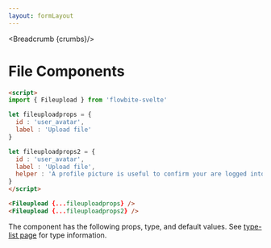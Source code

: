 ```yaml
---
layout: formLayout
---
```


<script>
  import Htwo from '../utils/Htwo.svelte'
  import ExampleDiv from '../utils/ExampleDiv.svelte'
import { onMount } from 'svelte';
import { Fileupload, Table, TableDefaultRow, Breadcrumb } from '$lib/index'

import componentProps from '../props/Fileupload.json'
let items = componentProps.props

let propHeader = ['Name', 'Type', 'Default']
let divClass='w-full relative overflow-x-auto shadow-md sm:rounded-lg py-4'
let theadClass ='text-xs text-gray-700 uppercase bg-gray-50 dark:bg-gray-700 dark:text-white'
let fileuploadprops = {
  id : 'user_avatar',
	label : 'Upload file'
}
let fileuploadprops2 = {
  id : 'user_avatar',
  label : 'Upload file',
  helper : 'A profile picture is useful to confirm your are logged into your account'
}
  let crumbs = [
    {
      label:'Home',
      href:'/'
    },
    {
      label:'Forms',
      href:'/forms/'
    },
    {
      label:'File input',
      href:'/forms/file-input'
    }
  ]
</script>

<Breadcrumb {crumbs}/>

<h1 class="text-3xl w-full dark:text-white py-8">File Components</h1>

<Htwo label="Examples" />

<ExampleDiv>
<Fileupload {...fileuploadprops} />
<Fileupload {...fileuploadprops2} />
</ExampleDiv>

```html
<script>
import { Fileupload } from 'flowbite-svelte'

let fileuploadprops = {
  id : 'user_avatar',
  label : 'Upload file'
}

let fileuploadprops2 = {
  id : 'user_avatar',
  label : 'Upload file',
  helper : 'A profile picture is useful to confirm your are logged into your account'
}
</script>

<Fileupload {...fileuploadprops} />
<Fileupload {...fileuploadprops2} />
```

<Htwo label="Props" />

<p>The component has the following props, type, and default values. See <a href="/type-list">type-list page</a> for type information.</p>

<Table header={propHeader} {divClass} {theadClass}>
  <TableDefaultRow {items} rowState='hover' />
</Table>